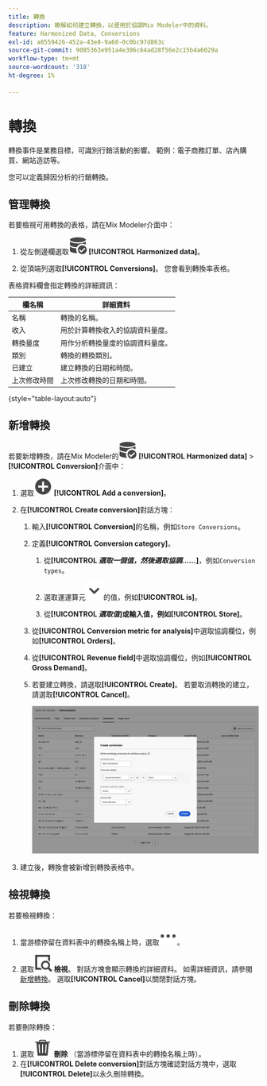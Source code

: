 ```yaml
---
title: 轉換
description: 瞭解如何建立轉換，以便用於協調Mix Modeler中的資料。
feature: Harmonized Data, Conversions
exl-id: a8559426-452a-43e8-9a60-0c0bc97d863c
source-git-commit: 9085363e951a4e306c64ad28f56e2c15b4a6029a
workflow-type: tm+mt
source-wordcount: '318'
ht-degree: 1%

---
```


# 轉換

轉換事件是業務目標，可識別行銷活動的影響。 範例：電子商務訂單、店內購買、網站造訪等。

您可以定義歸因分析的行銷轉換。

## 管理轉換

若要檢視可用轉換的表格，請在Mix Modeler介面中：

1. 從左側邊欄選取![資料搜尋](/help/assets//icons/DataCheck.svg) **[!UICONTROL Harmonized data]**。

1. 從頂端列選取&#x200B;**[!UICONTROL Conversions]**。 您會看到轉換率表格。

表格資料欄會指定轉換的詳細資訊：

| 欄名稱 | 詳細資料 |
| --- | ---|
| 名稱 | 轉換的名稱。 |
| 收入 | 用於計算轉換收入的協調資料量度。 |
| 轉換量度 | 用作分析轉換量度的協調資料量度。 |
| 類別 | 轉換的轉換類別。 |
| 已建立 | 建立轉換的日期和時間。 |
| 上次修改時間 | 上次修改轉換的日期和時間。 |

{style="table-layout:auto"}

## 新增轉換

若要新增轉換，請在Mix Modeler的![DataSearch](/help/assets//icons/DataCheck.svg) **[!UICONTROL Harmonized data]** > **[!UICONTROL Conversion]**&#x200B;介面中：

1. 選取![新增](/help/assets//icons/AddCircle.svg) **[!UICONTROL Add a conversion]**。

1. 在&#x200B;**[!UICONTROL Create conversion]**&#x200B;對話方塊：

   1. 輸入&#x200B;**[!UICONTROL Conversion]**&#x200B;的名稱，例如`Store Conversions`。

   1. 定義&#x200B;**[!UICONTROL Conversion category]**。

      1. 從&#x200B;**[!UICONTROL *選取一個值，然後選取協調……*]**，例如`Conversion types`。

      1. 選取運運算元![V](/help/assets//icons/ChevronDown.svg)的值，例如&#x200B;**[!UICONTROL is]**。

      1. 從&#x200B;**[!UICONTROL *選取值&#x200B;*]**或輸入值，例如&#x200B;**[!UICONTROL Store]**。

   1. 從&#x200B;**[!UICONTROL Conversion metric for analysis]**&#x200B;中選取協調欄位，例如&#x200B;**[!UICONTROL Orders]**。

   1. 從&#x200B;**[!UICONTROL Revenue field]**&#x200B;中選取協調欄位，例如&#x200B;**[!UICONTROL Gross Demand]**。

   1. 若要建立轉換，請選取&#x200B;**[!UICONTROL Create]**。 若要取消轉換的建立，請選取&#x200B;**[!UICONTROL Cancel]**。

      ![替代文字](/help/assets//create-conversion.png)

1. 建立後，轉換會被新增到轉換表格中。


## 檢視轉換

若要檢視轉換：

1. 當游標停留在資料表中的轉換名稱上時，選取![更多](/help/assets//icons/More.svg)。

1. 選取![檢視](/help/assets//icons/ViewDetail.svg) **檢視**。 對話方塊會顯示轉換的詳細資料。 如需詳細資訊，請參閱[新增轉換](#add-a-conversion)。 選取&#x200B;**[!UICONTROL Cancel]**&#x200B;以關閉對話方塊。


## 刪除轉換

若要刪除轉換：

1. 選取![刪除](/help/assets//icons/Delete.svg) **刪除** （當游標停留在資料表中的轉換名稱上時）。
1. 在&#x200B;**[!UICONTROL Delete conversion]**&#x200B;對話方塊確認對話方塊中，選取&#x200B;**[!UICONTROL Delete]**&#x200B;以永久刪除轉換。
